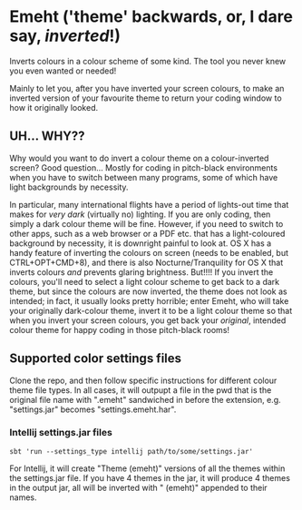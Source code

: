 # Emeht ('theme' backwards, or, I dare say, _inverted_!)

Inverts colours in a colour scheme of some kind. The tool you never knew you even wanted or needed!

Mainly to let you, after you have inverted your screen colours, to make an inverted version of your favourite theme to return your coding window to how it originally looked.


## UH... WHY??

Why would you want to do invert a colour theme on a colour-inverted screen? Good question... Mostly for coding in pitch-black environments when you have to switch between many programs, some of which have light backgrounds by necessity. 

In particular, many international flights have a period of lights-out time that makes for _very dark_ (virtually no) lighting. If you are only coding, then simply a dark colour theme will be fine. However, if you need to switch to other apps, such as a web browser or a PDF etc. that has a light-coloured background by necessity, it is downright painful to look at. OS X has a handy feature of inverting the colours on screen (needs to be enabled, but CTRL+OPT+CMD+8), and there is also Nocturne/Tranquility for OS X that inverts colours _and_ prevents glaring brightness. But!!!! If you invert the colours, you'll need to select a light colour scheme to get back to a dark theme, but since the colours are now inverted, the theme does not look as intended; in fact, it usually looks pretty horrible; enter Emeht, who will take your originally dark-colour theme, invert it to be a light colour theme so that when you invert your screen colours, you get back your _original_, intended colour theme for happy coding in those pitch-black rooms!

## Supported color settings files

Clone the repo, and then follow specific instructions for different colour theme file types. In all cases, it will outpupt a file in the pwd that is the original file name with ".emeht" sandwiched in before the extension, e.g. "settings.jar" becomes "settings.emeht.har".
 
### Intellij settings.jar files

    sbt 'run --settings_type intellij path/to/some/settings.jar'

For Intellij, it will create "Theme (emeht)" versions of all the themes within the settings.jar file. If you have 4 themes in the jar, it will produce 4 themes in the output jar, all will be inverted with " (emeht)" appended to their names.
